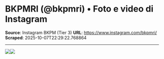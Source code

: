 # BKPMRI (@bkpmri) • Foto e video di Instagram

**Source**: Instagram BKPM (Tier 3)
**URL**: https://www.instagram.com/bkpmri/
**Scraped**: 2025-10-07T22:29:22.768864

---

![](https://www.instagram.com/bkpmri/)![](https://www.instagram.com/bkpmri/)
